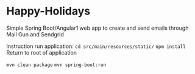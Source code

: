 # Happy-Holidays
Simple Spring Boot/Angular1 web app to create and send emails through Mail Gun and Sendgrid

Instruction run application:
`cd src/main/resources/static/`
`npm install`
Return to root of application

`mvn clean package`
`mvn spring-boot:run`
